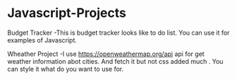 # Javascript-Projects

Budget Tracker
-This is budget tracker looks like to do list. You can use it for examples of Javascript.

Wheather Project
-I use https://openweathermap.org/api api for get weather information abot cities. And fetch it but not css added much . You can style it what do you want to use for.
